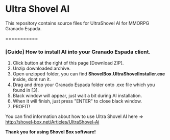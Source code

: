 Ultra Shovel AI
===========

This repository contains source files for UltraShovel AI for MMORPG Granado Espada.

===========

### [Guide] How to install AI into your Granado Espada client.

1. Click button at the right of this page [Download ZIP].
2. Unzip downloaded archive.
3. Open unzipped folder, you can find __ShovelBox.UltraShovelInstaller.exe__ inside, dont run it.
4. Drag and drop your Granado Espada folder onto .exe file which you found in [3].
5. Black window will appear, just wait a bit during AI installation.
6. When it will finish, just press "ENTER" to close black window.
7. PROFIT!

You can find information about how to use Ultra Shovel AI here => http://shovel-box.net/Articles/UltraShovel-Ai

__Thank you for using Shovel Box software!__
